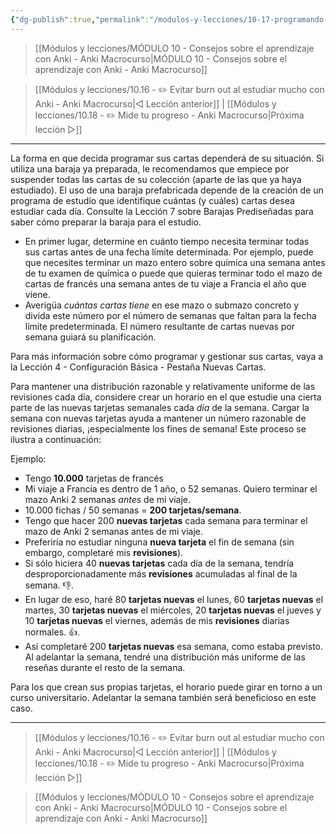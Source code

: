 ```yaml
---
{"dg-publish":true,"permalink":"/modulos-y-lecciones/10-17-programando-estrategicamente-la-cantidad-de-tarjetas-de-un-mazo-anki-macrocurso/","noteIcon":""}
---
```



> [[Módulos y lecciones/MÓDULO 10 - Consejos sobre el aprendizaje con Anki - Anki Macrocurso\|MÓDULO 10 - Consejos sobre el aprendizaje con Anki - Anki Macrocurso]]

> [[Módulos y lecciones/10.16 - ✏️ Evitar burn out al estudiar mucho con Anki - Anki Macrocurso\|◁ Lección anterior]] | [[Módulos y lecciones/10.18 - ✏️ Mide tu progreso - Anki Macrocurso\|Próxima lección ▷]]

---

La forma en que decida programar sus cartas dependerá de su situación. Si utiliza una baraja ya preparada, le recomendamos que empiece por suspender todas las cartas de su colección (aparte de las que ya haya estudiado). El uso de una baraja prefabricada depende de la creación de un programa de estudio que identifique cuántas (y cuáles) cartas desea estudiar cada día. Consulte la Lección 7 sobre Barajas Prediseñadas para saber cómo preparar la baraja para el estudio.

- En primer lugar, determine en cuánto tiempo necesita terminar todas sus cartas antes de una fecha límite determinada. Por ejemplo, puede que necesites terminar un mazo entero sobre química una semana antes de tu examen de química o puede que quieras terminar todo el mazo de cartas de francés una semana antes de tu viaje a Francia el año que viene.
- Averigüa _cuántas cartas tiene_ en ese mazo o submazo concreto y divida este número por el número de semanas que faltan para la fecha límite predeterminada. El número resultante de cartas nuevas por semana guiará su planificación.

Para más información sobre cómo programar y gestionar sus cartas, vaya a la Lección 4 - Configuración Básica - Pestaña Nuevas Cartas.

Para mantener una distribución razonable y relativamente uniforme de las revisiones cada día, considere crear un horario en el que estudie una cierta parte de las nuevas tarjetas semanales cada _día_ de la semana. Cargar la semana con nuevas tarjetas ayuda a mantener un número razonable de revisiones diarias, ¡especialmente los fines de semana! Este proceso se ilustra a continuación:

Ejemplo: 

- Tengo **10.000** tarjetas de francés
- Mi viaje a Francia es dentro de 1 año, o 52 semanas. Quiero terminar el mazo Anki 2 semanas _antes_ de mi viaje.
- 10.000 fichas / 50 semanas = **200 tarjetas/semana**.
- Tengo que hacer 200 **nuevas tarjetas** cada semana para terminar el mazo de Anki 2 semanas antes de mi viaje.
- Preferiría no estudiar ninguna **nueva tarjeta** el fin de semana (sin embargo, completaré mis **revisiones**).
- Si sólo hiciera 40 **nuevas tarjetas** cada día de la semana, tendría desproporcionadamente más **revisiones** acumuladas al final de la semana. 👎.
- En lugar de eso, haré 80 **tarjetas nuevas** el lunes, 60 **tarjetas nuevas** el martes, 30 **tarjetas nuevas** el miércoles, 20 **tarjetas nuevas** el jueves y 10 **tarjetas nuevas** el viernes, además de mis **revisiones** diarias normales. 👍.
- Así completaré 200 **tarjetas nuevas** esa semana, como estaba previsto. Al adelantar la semana, tendré una distribución más uniforme de las reseñas durante el resto de la semana.

Para los que crean sus propias tarjetas, el horario puede girar en torno a un curso universitario. Adelantar la semana también será beneficioso en este caso.


---

> [[Módulos y lecciones/10.16 - ✏️ Evitar burn out al estudiar mucho con Anki - Anki Macrocurso\|◁ Lección anterior]] | [[Módulos y lecciones/10.18 - ✏️ Mide tu progreso - Anki Macrocurso\|Próxima lección ▷]]

> [[Módulos y lecciones/MÓDULO 10 - Consejos sobre el aprendizaje con Anki - Anki Macrocurso\|MÓDULO 10 - Consejos sobre el aprendizaje con Anki - Anki Macrocurso]]